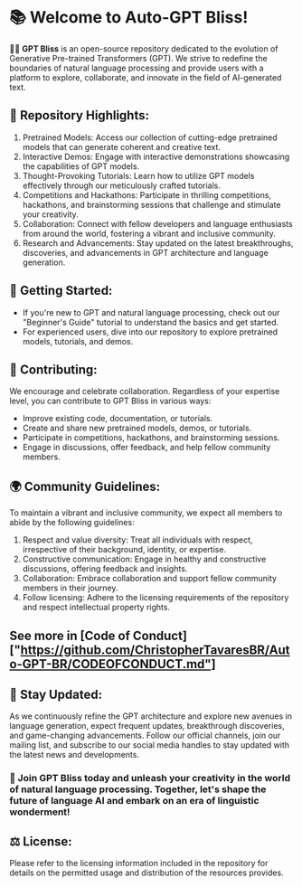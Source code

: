 # 📚 Welcome to Auto-GPT Bliss! 

🤖🌈 **GPT Bliss** is an open-source repository dedicated to the evolution of Generative Pre-trained Transformers (GPT). We strive to redefine the boundaries of natural language processing and provide users with a platform to explore, collaborate, and innovate in the field of AI-generated text.

## 🚀 Repository Highlights:
1. Pretrained Models: Access our collection of cutting-edge pretrained models that can generate coherent and creative text.
2. Interactive Demos: Engage with interactive demonstrations showcasing the capabilities of GPT models.
3. Thought-Provoking Tutorials: Learn how to utilize GPT models effectively through our meticulously crafted tutorials.
4. Competitions and Hackathons: Participate in thrilling competitions, hackathons, and brainstorming sessions that challenge and stimulate your creativity.
5. Collaboration: Connect with fellow developers and language enthusiasts from around the world, fostering a vibrant and inclusive community.
6. Research and Advancements: Stay updated on the latest breakthroughs, discoveries, and advancements in GPT architecture and language generation.

## 🌱 Getting Started:
- If you're new to GPT and natural language processing, check out our "Beginner's Guide" tutorial to understand the basics and get started.
- For experienced users, dive into our repository to explore pretrained models, tutorials, and demos.

## 🤝 Contributing:
We encourage and celebrate collaboration. Regardless of your expertise level, you can contribute to GPT Bliss in various ways:
- Improve existing code, documentation, or tutorials.
- Create and share new pretrained models, demos, or tutorials.
- Participate in competitions, hackathons, and brainstorming sessions.
- Engage in discussions, offer feedback, and help fellow community members.

## 🌍 Community Guidelines:
To maintain a vibrant and inclusive community, we expect all members to abide by the following guidelines:
1. Respect and value diversity: Treat all individuals with respect, irrespective of their background, identity, or expertise.
2. Constructive communication: Engage in healthy and constructive discussions, offering feedback and insights.
3. Collaboration: Embrace collaboration and support fellow community members in their journey.
4. Follow licensing: Adhere to the licensing requirements of the repository and respect intellectual property rights.

## See more in [Code of Conduct]["https://github.com/ChristopherTavaresBR/Auto-GPT-BR/CODEOFCONDUCT.md"] 

## 📣 Stay Updated:
As we continuously refine the GPT architecture and explore new avenues in language generation, expect frequent updates, breakthrough discoveries, and game-changing advancements. Follow our official channels, join our mailing list, and subscribe to our social media handles to stay updated with the latest news and developments.

### 📝 Join GPT Bliss today and unleash your creativity in the world of natural language processing. Together, let's shape the future of language AI and embark on an era of linguistic wonderment!

## ⚖️ License:
Please refer to the licensing information included in the repository for details on the permitted usage and distribution of the resources provides.

